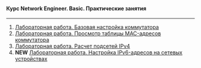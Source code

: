 #### Курс Network Engineer. Basic. Практические занятия
____

1. [Лабораторная работа. Базовая настройка коммутатора](Lab_1)
2. [Лабораторная работа. Просмотр таблицы MAC-адресов коммутатора](Lab_2)
3. [Лабораторная работа. Расчет подсетей IPv4](Lab_3)
4. **NEW** [Лабораторная работа. Настройка IPv6-адресов на сетевых устройствах](Lab_4)